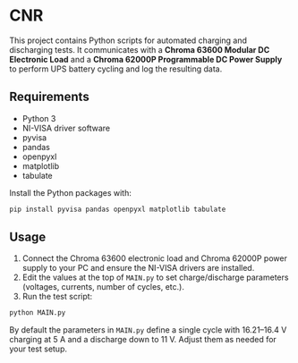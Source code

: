 # CNR

This project contains Python scripts for automated charging and discharging tests.
It communicates with a **Chroma 63600 Modular DC Electronic Load** and a
**Chroma 62000P Programmable DC Power Supply** to perform UPS battery cycling and
log the resulting data.

## Requirements

- Python 3
- NI-VISA driver software
- pyvisa
- pandas
- openpyxl
- matplotlib
- tabulate

Install the Python packages with:

```bash
pip install pyvisa pandas openpyxl matplotlib tabulate
```

## Usage

1. Connect the Chroma 63600 electronic load and Chroma 62000P power supply to
   your PC and ensure the NI-VISA drivers are installed.
2. Edit the values at the top of `MAIN.py` to set charge/discharge parameters
   (voltages, currents, number of cycles, etc.).
3. Run the test script:

```bash
python MAIN.py
```

By default the parameters in `MAIN.py` define a single cycle with 16.21&ndash;16.4 V
charging at 5&nbsp;A and a discharge down to 11&nbsp;V. Adjust them as needed for your
test setup.

